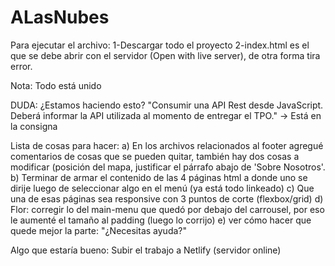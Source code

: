 # ALasNubes
Para ejecutar el archivo:
1-Descargar todo el proyecto
2-index.html es el que se debe abrir con el servidor (Open with live server), de otra forma tira error.

Nota: Todo está unido

DUDA:
¿Estamos haciendo esto?
"Consumir una API Rest desde JavaScript. Deberá informar la API utilizada al
momento de entregar el TPO." -> Está en la consigna

Lista de cosas para hacer:
a) En los archivos relacionados al footer agregué comentarios de cosas que se pueden quitar, también hay dos cosas a modificar (posición del mapa, justificar el párrafo abajo de 'Sobre Nosotros'.
b) Terminar de armar el contenido de las 4 páginas html a donde uno se dirije luego de seleccionar algo en el menú (ya está todo linkeado)
c) Que una de esas páginas sea responsive con 3 puntos de corte (flexbox/grid)
d) Flor: corregir lo del main-menu que quedó por debajo del carrousel, por eso le aumenté el tamaño al padding (luego lo corrijo)
e) ver cómo hacer que quede mejor la parte: "¿Necesitas ayuda?"

Algo que estaría bueno:
Subir el trabajo a Netlify (servidor online)
